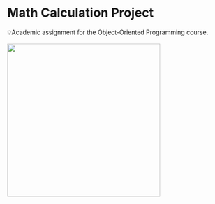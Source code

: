 # Math Calculation Project
💡Academic assignment for the Object-Oriented Programming course.
<br/><br/>
 <img height="350" src="https://media.discordapp.net/attachments/762488898597158925/1111424140570791977/Captura_de_tela_2023-05-25_193731.png?"/>
 
